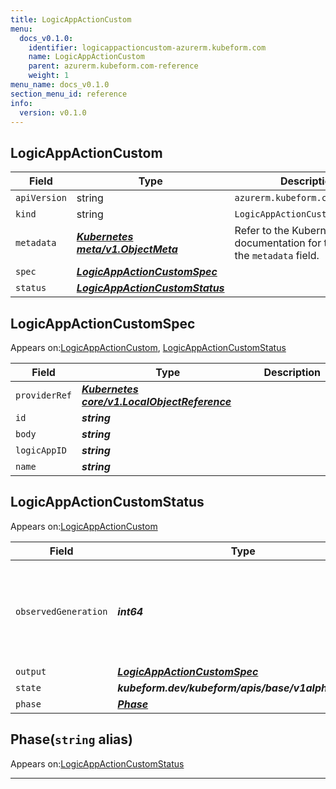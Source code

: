 ```yaml
---
title: LogicAppActionCustom
menu:
  docs_v0.1.0:
    identifier: logicappactioncustom-azurerm.kubeform.com
    name: LogicAppActionCustom
    parent: azurerm.kubeform.com-reference
    weight: 1
menu_name: docs_v0.1.0
section_menu_id: reference
info:
  version: v0.1.0
---
```


## LogicAppActionCustom
| Field | Type | Description |
| ------ | ----- | ----------- |
| `apiVersion` | string | `azurerm.kubeform.com/v1alpha1` |
|    `kind` | string | `LogicAppActionCustom` |
| `metadata` | ***[Kubernetes meta/v1.ObjectMeta](https://kubernetes.io/docs/reference/generated/kubernetes-api/v1.13/#objectmeta-v1-meta)***|Refer to the Kubernetes API documentation for the fields of the `metadata` field.|
| `spec` | ***[LogicAppActionCustomSpec](#logicappactioncustomspec)***||
| `status` | ***[LogicAppActionCustomStatus](#logicappactioncustomstatus)***||
## LogicAppActionCustomSpec

Appears on:[LogicAppActionCustom](#logicappactioncustom), [LogicAppActionCustomStatus](#logicappactioncustomstatus)

| Field | Type | Description |
| ------ | ----- | ----------- |
| `providerRef` | ***[Kubernetes core/v1.LocalObjectReference](https://kubernetes.io/docs/reference/generated/kubernetes-api/v1.13/#localobjectreference-v1-core)***||
| `id` | ***string***||
| `body` | ***string***||
| `logicAppID` | ***string***||
| `name` | ***string***||
## LogicAppActionCustomStatus

Appears on:[LogicAppActionCustom](#logicappactioncustom)

| Field | Type | Description |
| ------ | ----- | ----------- |
| `observedGeneration` | ***int64***| ***(Optional)*** Resource generation, which is updated on mutation by the API Server.|
| `output` | ***[LogicAppActionCustomSpec](#logicappactioncustomspec)***| ***(Optional)*** |
| `state` | ***kubeform.dev/kubeform/apis/base/v1alpha1.State***| ***(Optional)*** |
| `phase` | ***[Phase](#phase)***| ***(Optional)*** |
## Phase(`string` alias)

Appears on:[LogicAppActionCustomStatus](#logicappactioncustomstatus)

---
